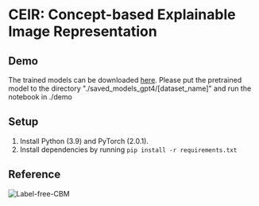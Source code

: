 # CEIR: Concept-based Explainable Image Representation

## Demo
The trained models can be downloaded [here](https://drive.google.com/drive/folders/1FFvFuBxvuZoRc3sbyEMRymjMYIyyqxsi?usp=sharing). Please put the pretrained model to the directory "./saved_models_gpt4/[dataset_name]" and run the notebook in ./demo

## Setup

1. Install Python (3.9) and PyTorch (2.0.1).
2. Install dependencies by running `pip install -r requirements.txt`

## Reference

![Label-free-CBM](https://github.com/Trustworthy-ML-Lab/Label-free-CBM)
